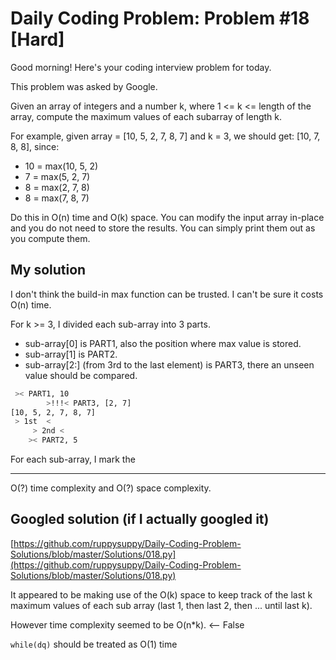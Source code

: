 # Daily Coding Problem: Problem #18 [Hard]

Good morning! Here's your coding interview problem for today.

This problem was asked by Google.

Given an array of integers and a number k, where 1 <= k <= length of the array, compute the maximum values of each subarray of length k.

For example, given array = [10, 5, 2, 7, 8, 7] and k = 3, we should get: [10, 7, 8, 8], since:

- 10 = max(10, 5, 2)
- 7 = max(5, 2, 7)
- 8 = max(2, 7, 8)
- 8 = max(7, 8, 7)

Do this in O(n) time and O(k) space. You can modify the input array in-place and you do not need to store the results. You can simply print them out as you compute them.

## My solution

I don't think the build-in max function can be trusted. I can't be sure it costs O(n) time.

For k >= 3, I divided each sub-array into 3 parts. 

- sub-array[0] is PART1, also the position where max value is stored.
- sub-array[1] is PART2.
- sub-array[2:] (from 3rd to the last element) is PART3, there an unseen value should be compared.

```bash
 >< PART1, 10
        >!!!< PART3, [2, 7]
[10, 5, 2, 7, 8, 7]
 > 1st  <
     > 2nd <
    >< PART2, 5
```

For each sub-array, I mark the 

----

O(?) time complexity and O(?) space complexity.

## Googled solution (if I actually googled it)

[https://github.com/ruppysuppy/Daily-Coding-Problem-Solutions/blob/master/Solutions/018.py](https://github.com/ruppysuppy/Daily-Coding-Problem-Solutions/blob/master/Solutions/018.py)

It appeared to be making use of the O(k) space to keep track of the last k maximum values of each sub array (last 1, then last 2, then ... until last k).

However time complexity seemed to be O(n*k). <-- False

`while(dq)` should be treated as O(1) time
